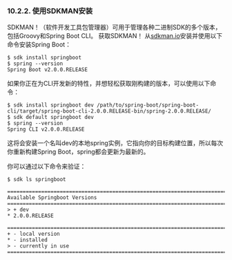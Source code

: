 ### 10.2.2. 使用SDKMAN安装

SDKMAN！（软件开发工具包管理器）可用于管理各种二进制SDK的多个版本，包括Groovy和Spring Boot CLI。 
获取SDKMAN！ 从[sdkman.io](http://sdkman.io/)安装并使用以下命令安装Spring Boot：
```shell
$ sdk install springboot
$ spring --version
Spring Boot v2.0.0.RELEASE
```
如果你正在为CLI开发新的特性，并想轻松获取刚构建的版本，可以使用以下命令：
```shell
$ sdk install springboot dev /path/to/spring-boot/spring-boot-cli/target/spring-boot-cli-2.0.0.RELEASE-bin/spring-2.0.0.RELEASE/
$ sdk default springboot dev
$ spring --version
Spring CLI v2.0.0.RELEASE
```
这将会安装一个名叫dev的本地spring实例，它指向你的目标构建位置，所以每次你重新构建Spring Boot，spring都会更新为最新的。

你可以通过以下命令来验证：
```shell
$ sdk ls springboot

================================================================================
Available Springboot Versions
================================================================================
> + dev
* 2.0.0.RELEASE

================================================================================
+ - local version
* - installed
> - currently in use
================================================================================
```
